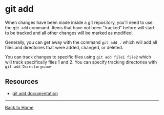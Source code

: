 # git add
When changes have been made inside a git repository, you'll need to use the `git add` command.
Items that have not been "tracked" before will start to be tracked and all other changes will be marked as modified.

Generally, you can get away with the command `git add .` which will add all files and directories that were added, changed, or deleted.

You can track changes to specific files using `git add file1 file2` which will track specifically files 1 and 2.
You can specify tracking directories with `git add Directoryname`
## Resources
- [git add documentation](https://git-scm.com/docs/git-add)
---
[Back to Home](../README.md)
